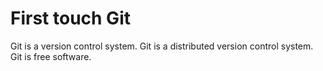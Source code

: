# First touch Git

Git is a version control system.
Git is a distributed version control system.
Git is free software.
